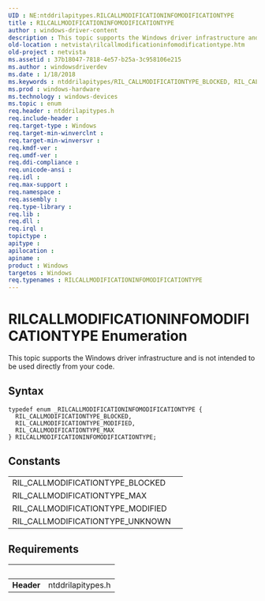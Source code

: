 ```yaml
---
UID : NE:ntddrilapitypes.RILCALLMODIFICATIONINFOMODIFICATIONTYPE
title : RILCALLMODIFICATIONINFOMODIFICATIONTYPE
author : windows-driver-content
description : This topic supports the Windows driver infrastructure and is not intended to be used directly from your code.
old-location : netvista\rilcallmodificationinfomodificationtype.htm
old-project : netvista
ms.assetid : 37b18047-7818-4e57-b25a-3c958106e215
ms.author : windowsdriverdev
ms.date : 1/18/2018
ms.keywords : ntddrilapitypes/RIL_CALLMODIFICATIONTYPE_BLOCKED, RIL_CALLMODIFICATIONTYPE_MAX, netvista.rilcallmodificationinfomodificationtype, RIL_CALLMODIFICATIONTYPE_MODIFIED, ntddrilapitypes/RILCALLMODIFICATIONINFOMODIFICATIONTYPE, RIL_CALLMODIFICATIONTYPE_BLOCKED, ntddrilapitypes/RIL_CALLMODIFICATIONTYPE_MAX, RILCALLMODIFICATIONINFOMODIFICATIONTYPE, ntddrilapitypes/RIL_CALLMODIFICATIONTYPE_MODIFIED, RILCALLMODIFICATIONINFOMODIFICATIONTYPE enumeration [Network Drivers Starting with Windows Vista]
ms.prod : windows-hardware
ms.technology : windows-devices
ms.topic : enum
req.header : ntddrilapitypes.h
req.include-header : 
req.target-type : Windows
req.target-min-winverclnt : 
req.target-min-winversvr : 
req.kmdf-ver : 
req.umdf-ver : 
req.ddi-compliance : 
req.unicode-ansi : 
req.idl : 
req.max-support : 
req.namespace : 
req.assembly : 
req.type-library : 
req.lib : 
req.dll : 
req.irql : 
topictype : 
apitype : 
apilocation : 
apiname : 
product : Windows
targetos : Windows
req.typenames : RILCALLMODIFICATIONINFOMODIFICATIONTYPE
---
```


# RILCALLMODIFICATIONINFOMODIFICATIONTYPE Enumeration
This topic supports the Windows driver infrastructure and is not intended to be used directly from your code.

## Syntax
````
typedef enum _RILCALLMODIFICATIONINFOMODIFICATIONTYPE { 
  RIL_CALLMODIFICATIONTYPE_BLOCKED,
  RIL_CALLMODIFICATIONTYPE_MODIFIED,
  RIL_CALLMODIFICATIONTYPE_MAX
} RILCALLMODIFICATIONINFOMODIFICATIONTYPE;
````

## Constants

<table>

<tr>
<td>RIL_CALLMODIFICATIONTYPE_BLOCKED</td>
<td></td>
</tr>

<tr>
<td>RIL_CALLMODIFICATIONTYPE_MAX</td>
<td></td>
</tr>

<tr>
<td>RIL_CALLMODIFICATIONTYPE_MODIFIED</td>
<td></td>
</tr>

<tr>
<td>RIL_CALLMODIFICATIONTYPE_UNKNOWN</td>
<td></td>
</tr>
</table>


## Requirements
| &nbsp; | &nbsp; |
| ---- |:---- |
| **Header** | ntddrilapitypes.h |